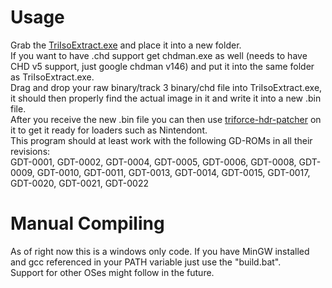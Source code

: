 # Usage
Grab the [TriIsoExtract.exe](bin/TriIsoExtract.exe?raw=true) and place it into a new folder.  
If you want to have .chd support get chdman.exe as well (needs to have CHD v5 support, just google chdman v146) and put it into the same folder as TriIsoExtract.exe.  
Drag and drop your raw binary/track 3 binary/chd file into TriIsoExtract.exe, it should then properly find the actual image in it and write it into a new .bin file.  
After you receive the new .bin file you can then use [triforce-hdr-patcher](https://github.com/FIX94/triforce-header-patcher) on it to get it ready for loaders such as Nintendont.  
This program should at least work with the following GD-ROMs in all their revisions:  
GDT-0001, GDT-0002, GDT-0004, GDT-0005, GDT-0006, GDT-0008, GDT-0009, GDT-0010, GDT-0011, GDT-0013, GDT-0014, GDT-0015, GDT-0017, GDT-0020, GDT-0021, GDT-0022


# Manual Compiling
As of right now this is a windows only code. If you have MinGW installed and gcc referenced in your PATH variable just use the "build.bat".  
Support for other OSes might follow in the future.
